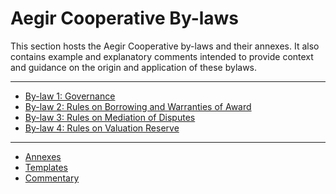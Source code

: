 Aegir Cooperative By-laws
=========================

This section hosts the Aegir Cooperative by-laws and their annexes. It also
contains example and explanatory comments intended to provide context and
guidance on the origin and application of these bylaws.

----

* [By-law 1: Governance](by-laws/by-law1.md)
* [By-law 2: Rules on Borrowing and Warranties of Award](by-laws/by-law2.md)
* [By-law 3: Rules on Mediation of Disputes](by-laws/by-law3.md)
* [By-law 4: Rules on Valuation Reserve](by-laws/by-law4.md)

----

* [Annexes](by-laws/annexes.md)
* [Templates](by-laws/templates.md)
* [Commentary](by-laws/commentary.md)

